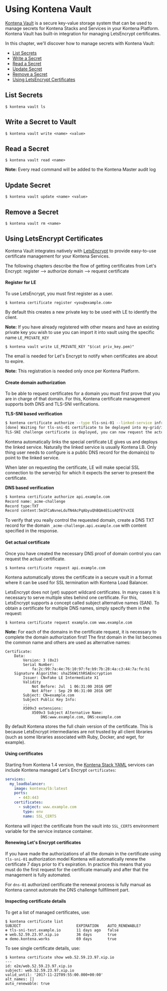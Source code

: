 # Using Kontena Vault

[Kontena Vault](./README.md#kontena-vault) is a secure key-value storage system that can be used to manage secrets for Kontena Stacks and Services in your Kontena Platform. Kontena Vault has built-in integration for managing LetsEncrypt certificates.

In this chapter, we'll discover how to manage secrets with Kontena Vault:

* [List Secrets](#list-secrets)
* [Write a Secret](#write-a-secret-to-vault)
* [Read a Secret](#read-a-secret)
* [Update Secret](#update-secret)
* [Remove a Secret](#remove-a-secret)
* [Using LetsEncrypt Certificates](#using-letsencrypt-certificates)

## List Secrets

```
$ kontena vault ls
```

## Write a Secret to Vault

```
$ kontena vault write <name> <value>
```

## Read a Secret

```
$ kontena vault read <name>
```

**Note:** Every read command will be added to the Kontena Master audit log

## Update Secret

```
$ kontena vault update <name> <value>
```

## Remove a Secret

```
$ kontena vault rm <name>
```

## Using LetsEncrypt Certificates

Kontena Vault integrates natively with [LetsEncrypt](https://letsencrypt.org) to provide easy-to-use certificate management for your Kontena Services.

The following chapters describe the flow of getting certificates from Let's Encrypt: register --> authorize domain --> request certificate

#### Register for LE

To use LetsEncrypt, you must first register as a user.

```
$ kontena certificate register <you@example.com>
```

By default this creates a new private key to be used with LE to identify the client.

**Note:** If you have already registered with other means and have an existing private key you wish to use you can import it into vault using the specific name `LE_PRIVATE_KEY`

```
$ kontena vault write LE_PRIVATE_KEY "$(cat priv_key.pem)"
```

The email is needed for Let's Encrypt to notify when certificates are about to expire.

**Note:** This registration is needed only once per Kontena Platform.

#### Create domain authorization

To be able to request certificates for a domain you must first prove that you are in charge of that domain. For this, Kontena certificate management supports both DNS and TLS-SNI verifications.

**TLS-SNI based verification**

```bash
$ kontena certificate authorize --type tls-sni-01 --linked-service infra/lb api.example.com
[done] Waiting for tls-sni-01 certificate to be deployed into my-grid/infra/lb
TLS-SNI challenge certificate is deployed, you can now request the actual certificate
```

Kontena automatically links the special certificate LE gives us and deploys the linked service. Naturally the linked service is usually Kontena LB. Only thing user needs to configure is a public DNS record for the domain(s) to point to the linked service.

When later on requesting the certificate, LE will make special SSL connection to the server(s) for which it expects the server to present the certificate.


**DNS based verification**

```bash
$ kontena certificate authorize api.example.com
Record name:_acme-challenge
Record type:TXT
Record content:5m1FCaNvneLduTN4AcPqAbyuQhBQA4ESisAQfEYvXIE
```

To verify that you really control the requested domain, create a DNS TXT record for the domain `_acme-challenge.api.example.com` with content specified in the response.

#### Get actual certificate

Once you have created the necessary DNS proof of domain control you can request the actual certificate.

```
$ kontena certificate request api.example.com

```

Kontena automatically stores the certificate in a secure vault in a format where it can be used for SSL termination with Kontena Load Balancer.

LetsEncrypt does not (yet) support wildcard certificates. In many cases it is necessary to serve multiple sites behind one certificate. For this, LetsEncrypt supports a concept called subject alternative names (SAN). To obtain a certificate for multiple DNS names, simply specify them in the request:

```
$ kontena certificate request example.com www.example.com
```
**Note:** For each of the domains in the certificate request, it is necessary to complete the domain authorization first! The first domain in the list becomes the common name and others are used as alternative names:

```
Certificate:
    Data:
        Version: 3 (0x2)
        Serial Number:
            fa:2c:99:7a:4e:76:10:97:fe:b9:7b:28:4a:c3:44:7a:fe:b1
    Signature Algorithm: sha256WithRSAEncryption
        Issuer: CN=Fake LE Intermediate X1
        Validity
            Not Before: Jul  1 06:31:00 2016 GMT
            Not After : Sep 29 06:31:00 2016 GMT
        Subject: CN=example.com
        Subject Public Key Info:
        ...
        X509v3 extensions:
            X509v3 Subject Alternative Name:
                DNS:www.example.com, DNS:example.com
```

By default Kontena stores the full chain version of the certificate. This is because LetsEncrypt intermediaries are not trusted by all client libraries (such as some libraries associated with Ruby, Docker, and wget, for example).

#### Using certificates

Starting from Kontena 1.4 version, the [Kontena Stack YAML](stack-file.md#using-certificates) services can include Kontena managed Let's Encrypt `certificates`:


```yaml
services:
  my_loadbalancer:
    image: kontena/lb:latest
    ports:
      - 443:443
    certificates:
      - subject: www.example.com
        type: env
        name: SSL_CERTS
```

Kontena will inject the certificate from the vault into `SSL_CERTS` environment variable for the service instance container.

#### Renewing Let's Encrypt certificates

If you have made the authorizations of all the domain in the certificate using `tls-sni-01` authorization model Kontena will automatically renew the certificate 7 days prior to it's expiration. In practice this means that you must do the first request for the certificate manually and after that the management is fully automated.

For `dns-01` authorized certificate the renewal process is fully manual as Kontena cannot automate the DNS challenge fullfilment part.


#### Inspecting certificate details

To get a list of managed certificates, use:


```
$ kontena certificate list
SUBJECT                         EXPIRATION    AUTO_RENEWABLE?
⊛ tls-sni-test.example.io       11 days ago   false
⊛ web.52.59.23.97.xip.io        36 days       true
⊛ demo.kontena.works            69 days       true

```

To see single certificate details, use:

```
$ kontena certificate show web.52.59.23.97.xip.io
---
id: e2e/web.52.59.23.97.xip.io
subject: web.52.59.23.97.xip.io
valid_until: '2017-11-22T09:55:00.000+00:00'
alt_names: []
auto_renewable: true
```